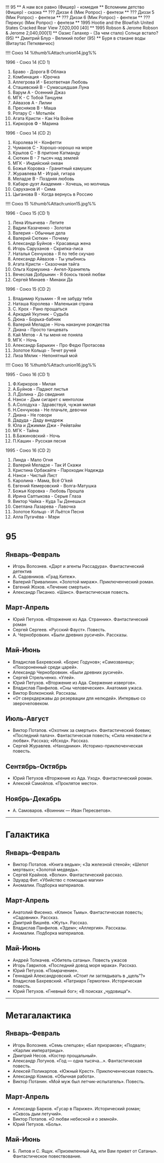 !!!  95
** А нам все равно (Фишер) - комедия
** Вспомним детство (Фишер) - сказка
** ??? Диззи 4 (Мик Ропрос) - фентези
** ??? Диззи 5 (Мик Ропрос) - фентези
** ??? Диззи 6 (Мик Ропрос) - фентези
** ??? Перекус (Мик Ропрос) - фентези
** 1995	Hootie and the Blowfish	United States	Cracked Rear View	7,020,000	[40]
** 1995	Robson & Jerome	Robson & Jerome	2,040,000[1]
** Оазис Галахер - (За чем стало) Солнце встало? (95)
** Дмитрий Блур - Великий побег (95)
** Буря в стакане воды (Витаутас Петкявичюс)

!!!! Союз 14
%thumb%Attach:union14.jpg%%

1996 - Союз 14 (CD 1)
01. Браво - Дорога В Облака
02. Комбинация - Юрочка
03. Аллегрова И - Безответная Любовь
04. Сташевский В - Сумасшедшая Луна
05. Варум А - Осенний Джаз
06. МГК - С Тобой Танцуем
07. Айвазов А - Лилии
08. Пресняков В - Маша
09. Ротару С - Мотылёк
10. Агата Кристи - Как На Войне
11. Киркоров Ф - Марина

1996 - Союз 14 (CD 2)
01. Королева Н - Конфетти
02. Чумаков С - Хорошо-хорошо на море
03. Крылов С - В притоне Катманду
04. Сюткин В - 7 тысяч над землей
05. МГК - Индийский океан
06. Божья Коровка - Гранитный камушек
07. Журавлева М - Играй, гитара
08. Меладзе В - Поздняя любовь
09. Кабаре-дуэт Академия - Хочешь, но молчишь
10. Саруханов И - Сима
11. Цыганова В - Когда вернусь в Россию

!!!! Союз 15
%thumb%Attach:union15.jpg%%

1996 - Союз 15 (CD 1)
01. Лена Ильичева - Летите
02. Вадим Казаченко - Золотая
03. Валерия - Обычные дела
04. Валерий Сюткин - Почему
05. Александр Буйнов - Красавица жена
06. Игорь Саруханов - Скрипка-лиса
07. Наталья Сенчукова - Я по тебе скучаю
08. Александр Айвазов - Ты улыбнись
09. Агата Кристи - Сказочная тайга
10. Ольга Кормухина - Ангел-Хранитель
11. Вячеслав Добрынин - Я боюсь твоей любви
12. Сергей Минаев - Минаки Да

1996 - Союз 15 (CD 2)
01. Владимир Кузьмин - Я не забуду тебя
02. Наташа Королева - Маленькая страна
03. С. Крох - Рано прощаться
04. Аркадий Укупник - Судьба
05. Дюна - Борька-бабник
06. Валерий Меладзе - Ночь накануне рождества
07. Диана - Просто танцевать
08. Кай Метов - А ты меня не поняла
09. МГК - Ночь
10. Александр Барыкин - Про Федю Протасова
11. Золотое Кольцо - Течет ручей
12. Лиза Мялик - Непонятный мой

!!!! Союз 16
%thumb%Attach:union16.jpg%%

1995 - Союз 16 (CD 1)
01. Ф.Киркоров - Милая
02. А.Буйнов - Падают листья
03. Л.Долина - До свидания
04. Нэнси - Дым сигарет с ментолом
05. А.Солодуха - Здравствуй, чужая милая
06. Н.Сенчукова - Не плачьте, девочки
07. Диана - Не говори
08. Дадуда - Даду внедреж
09. Юла и Джимми Джи - Рейвтайм
10. МГК - Тайна
11. В.Бажиновский - Ночь
12. П.Кашин - Русская песня

1995 - Союз 16 (CD 2)
01. Линда - Мало Огня
02. Валерий Меладзе - Так И Скажи
03. Кристина Орбакайте - Пароходик Надежда
04. Нэнси - Чистый Лист
05. Каролина - Мама, Всё O'kей
06. Евгений Кемеровский - Волга-Матушка
07. Божья Коровка - Любовь Прошла
08. Ирина Салтыкова - Серые Глаза
09. Виктор Чайка - Куда Ты Денешься
10. Светлана Лазарева - Лавочка
11. Золотое Кольцо - И Льётся Песня
12. Алла Пугачёва - Мэри

# 95
## Январь-Февраль	
*   Игорь Волознев. «Дарт и агенты Рассадура». Фантастический детектив
*   А. Садовников. «Град Китеж».
*   Валерий Привалихин. «Золотой мираж». Приключенческий роман.
*   Евгений Жохов. «Лечение смертью».
*   Александр Писанко. «Шанс». Фантастическая повесть.
	
## Март-Апрель	
*   Юрий Петухов. «Вторжение из Ада. Странник». Фантастический роман
*   Сергей Сергеев. «Русский Фауст». Повесть.
*   А. Чернобровкин. «Были древних русичей». Рассказы.

## Май-Июнь	
*   Владислав Бахревский. «Борис Годунов»; «Самозванец»; «Похороненный среди царей».
*   Александр Чернобровкин. «Были древних русичей».
*   Сергей Стрельченко. «Улей».
*   Юрий Петухов. «Вторжение из Ада. Свержение извергов».
*   Владислав Панфилов. «Сны человеческие». Анатомия ужаса.
*   Виктор Волконский. Рассказы.
*   «От сверхдержавы до резервации для нелюдей». Интервью со зверочеловеком.
	
## Июль-Август	
*   Bиктор Потапов. «Охотник за смертью». Фантастический боевик; «Последний палач». Фантастическая повесть; «Сила ненависти и любви». Рассказ; «Исход». Рассказ.
*   Cергей Журавлев. «Находники». Историко-приключенческая повесть.
	
## Сентябрь-Октябрь	
*   Юрий Петухов «Вторжение из Ада. Уход». Фантастический роман.
*   Алексей Самойлов. «Проклятое место».

## Ноябрь-Декабрь	
*   А. Самоваров. «Воинник — Иван Пересветов».

----

# Галактика
## Январь-Февраль	
*   Виктор Потапов. «Книга ведьм»; «За железной стеной»; «Шепот мертвых»; «Золотой медведь».
*   Сергей Крайнов. «Волки». Фантастический рассказ.
*   Эдуард Фит. «Убийство с помощью магии»
*   Аномалии. Подборка материалов.
	
## Март-Апрель
*   Анатолий Фисенко. «Клинок Тьмы». Фантастическая повесть; «Садовник». Рассказ.
*   Дмитрий Вишнёв. «Жуть». Рассказ.
*   Владислав Панфилов. «Эдем»; «Аллергия». Рассказы.
*   Аномалии. Подборка материалов.
	
## Май-Июнь
*   Aндрей Толкачев. «Обитель сатаны». Повесть ужасов
*   Игорь Гаврилов. «Последний довод моря мрака». Рассказ.
*   Юрий Петухов. «Помрачение».
*   Геннадий Александровский. «Стоит ли заглядывать в „щель“?»
*   Bладислав Бахревский. «Патриарх Гермоген». Историческая повесть.
*   Юрий Петухов. «Гневный бог»; «В поисках „чудовища“».

----

# Метагалактика
## Январь-Февраль	
*   Игорь Волознев. «Семь слепцов»; «Бал призраков»; «Подвал»; «Карлик императрицы».
*   Дмитрий Несов. «Костер прощальный».
*   Александр Логунов. «Год — одна тысяча…». Фантастическая повесть.
*   Алексей Поликарпов. «Южный Крест». Приключенческая повесть.
*   Александр Комков. «Обычная работа».
*   Виктор Потанин. «Мой муж был летчик-испытатель». Повесть.
	
## Март-Апрель	
*   Александр Барков. «Гусар в Париже». Исторический роман; «Сквозь дым летучий».
*   Виктор Потапов. «О любви небесной и о земной».
*   Юрий Петухов. «Боль».
	
## Май-Июнь
*   Б. Липов и С. Ящук. «Приземленный Ад, или Вам привет от Сатаны». Фантастическое повествование.
